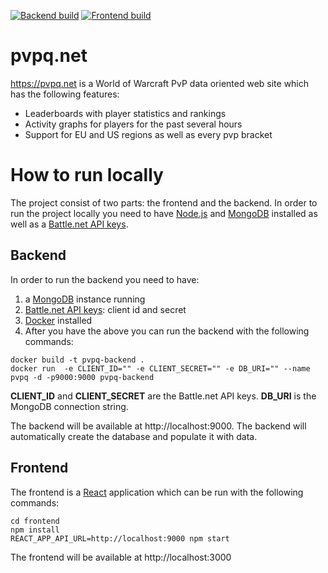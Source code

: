 [![Backend build](https://github.com/Sammers21/pvpqnet/actions/workflows/backend-build.yml/badge.svg)](https://github.com/Sammers21/pvpqnet/actions/workflows/backend-build.yml)
[![Frontend build](https://github.com/Sammers21/pvpqnet/actions/workflows/frontend-build.yml/badge.svg)](https://github.com/Sammers21/pvpqnet/actions/workflows/frontend-build.yml)
# pvpq.net
https://pvpq.net is a World of Warcraft PvP data oriented web site which has the following features:
* Leaderboards with player statistics and rankings
* Activity graphs for players for the past several hours
* Support for EU and US regions as well as every pvp bracket

# How to run locally
The project consist of two parts: the frontend and the backend. 
In order to run the project locally you need to have [Node.js](https://nodejs.org/en/) and [MongoDB](https://www.mongodb.com/) installed as well as a [Battle.net API keys](https://dev.battle.net/).

## Backend
In order to run the backend you need to have:
1. a [MongoDB](https://www.mongodb.com/) instance running
2. [Battle.net API keys](https://dev.battle.net/): client id and secret
3. [Docker](https://www.docker.com/) installed
4. After you have the above you can run the backend with the following commands:
```
docker build -t pvpq-backend .
docker run  -e CLIENT_ID="" -e CLIENT_SECRET="" -e DB_URI="" --name pvpq -d -p9000:9000 pvpq-backend
```
**CLIENT_ID** and **CLIENT_SECRET** are the Battle.net API keys. **DB_URI** is the MongoDB connection string.

The backend will be available at http://localhost:9000. The backend will automatically create the database and populate it with data.

## Frontend
The frontend is a [React](https://reactjs.org/) application which can be run with the following commands:
```
cd frontend
npm install
REACT_APP_API_URL=http://localhost:9000 npm start
```
The frontend will be available at http://localhost:3000